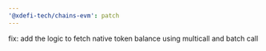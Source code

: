 ```yaml
---
'@xdefi-tech/chains-evm': patch
---
```


fix: add the logic to fetch native token balance using multicall and batch call
